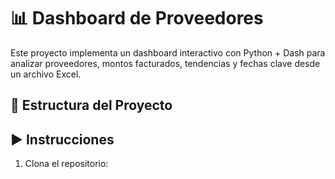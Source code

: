 # 📊 Dashboard de Proveedores

Este proyecto implementa un dashboard interactivo con Python + Dash para analizar proveedores, montos facturados, tendencias y fechas clave desde un archivo Excel.

## 🔧 Estructura del Proyecto


## ▶️ Instrucciones

1. Clona el repositorio:
